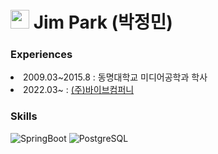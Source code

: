 <h1><img src="https://emojis.slackmojis.com/emojis/images/1531849430/4246/blob-sunglasses.gif?1531849430" width="30"/> Jim Park (박정민)</h1>

<h3>Experiences</h3>
 <li> 2009.03~2015.8 : 동명대학교 미디어공학과 학사</li>
 <li> 2022.03~ : <a href="http://vaiv.kr/">(주)바이브컴퍼니</a></li>

### Skills
![SpringBoot](https://img.shields.io/badge/SpringBoot-6DB33F?style=flat-square&logo=SpringBoot&logoColor=white "SpringBoot")
![PostgreSQL](https://img.shields.io/badge/PostgreSQL-4169E1?style=flat-square&logo=PostgreSQL&logoColor=white "PostgreSQL")
